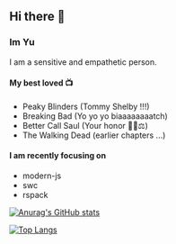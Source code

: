 ## Hi there 👋

### Im Yu

I am a sensitive and empathetic person.

#### My best loved 📺

- Peaky Blinders (Tommy Shelby !!!)
- Breaking Bad (Yo yo yo biaaaaaaaatch)
- Better Call Saul (Your honor 🧑‍⚖️⚖️)
- The Walking Dead (earlier chapters ...)

#### I am recently focusing on
- modern-js
- swc
- rspack

[![Anurag's GitHub stats](https://github-readme-stats.vercel.app/api?username=jserfeng&theme=dark&show_icons=true)](https://github.com/anuraghazra/github-readme-stats)

[![Top Langs](https://github-readme-stats.vercel.app/api/top-langs/?username=jserfeng&theme=dark&layout=compact)](https://github.com/anuraghazra/github-readme-stats)
